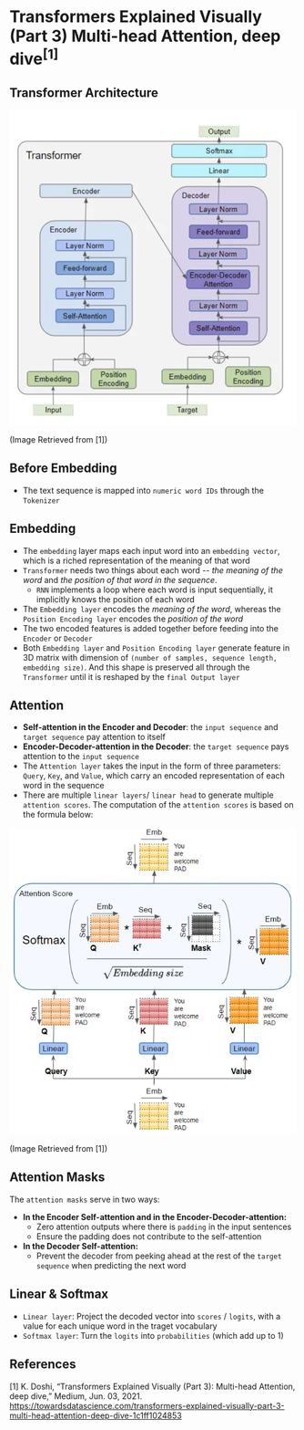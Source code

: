 # Transformers Explained Visually (Part 3) Multi-head Attention, deep dive<sup>[1]</sup>


## Transformer Architecture

![transformer_architecture](./img/transformer_architecture.png)

(Image Retrieved from [1])


## Before Embedding

- The text sequence is mapped into `numeric word IDs` through the `Tokenizer`


## Embedding

- The `embedding` layer maps each input word into an `embedding vector`, which is a riched representation of the meaning of that word
- `Transformer` needs two things about each word -- *the meaning of the word* and *the position of that word in the sequence*.
    - `RNN` implements a loop where each word is input sequentially, it implicitly knows the position of each word
- The `Embedding layer` encodes the *meaning of the word*, whereas the `Position Encoding layer` encodes the *position of the word*
- The two encoded features is added together before feeding into the `Encoder` or `Decoder`
- Both `Embedding layer` and `Position Encoding layer` generate feature in 3D matrix with dimension of `(number of samples, sequence length, embedding size)`. And this shape is preserved all through the `Transformer` until it is reshaped by the `final Output layer`


## Attention

- **Self-attention in the Encoder and Decoder**: the `input sequence` and `target sequence` pay attention to itself
- **Encoder-Decoder-attention in the Decoder**: the `target sequence` pays attention to the `input sequence`
- The `Attention layer` takes the input in the form of three parameters: `Query`, `Key`, and `Value`, which carry an encoded representation of each word in the sequence
- There are multiple `linear layers`/ `linear head` to generate multiple `attention scores`. The computation of the `attention scores` is based on the formula below:

![attention_score](./img/attention_score.webp)

(Image Retrieved from [1])

## Attention Masks

The `attention masks` serve in two ways:
- **In the Encoder Self-attention and in the Encoder-Decoder-attention:** 
    - Zero attention outputs where there is `padding` in the input sentences
    - Ensure the padding does not contribute to the self-attention
- **In the Decoder Self-attention:** 
    - Prevent the decoder from peeking ahead at the rest of the `target sequence` when predicting the next word


## Linear & Softmax

- `Linear layer`: Project the decoded vector into `scores` / `logits`, with a value for each unique word in the traget vocabulary
- `Softmax layer`: Turn the `logits` into `probabilities` (which add up to 1)


## References
[1] K. Doshi, “Transformers Explained Visually (Part 3): Multi-head Attention, deep dive,” Medium, Jun. 03, 2021. https://towardsdatascience.com/transformers-explained-visually-part-3-multi-head-attention-deep-dive-1c1ff1024853
